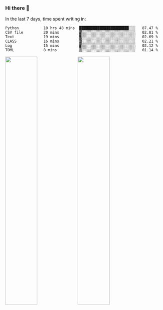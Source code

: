 ### Hi there 👋

In the last 7 days, time spent writing in:

<!--START_SECTION:waka-->

```text
Python           10 hrs 48 mins  ██████████████████████░░░   87.47 %
CSV file         20 mins         ▓░░░░░░░░░░░░░░░░░░░░░░░░   02.81 %
Text             19 mins         ▓░░░░░░░░░░░░░░░░░░░░░░░░   02.69 %
CLASS            16 mins         ▓░░░░░░░░░░░░░░░░░░░░░░░░   02.21 %
Log              15 mins         ▓░░░░░░░░░░░░░░░░░░░░░░░░   02.12 %
TOML             8 mins          ▒░░░░░░░░░░░░░░░░░░░░░░░░   01.14 %
```

<!--END_SECTION:waka-->

<img src="https://wakatime.com/share/@jimtje/5d0c92de-08f8-4a72-8f2f-6a9693d1e318.svg" width=45% height=45%> <img src="https://wakatime.com/share/@jimtje/501498ae-bda5-4da7-a89d-b40bcdd5556d.svg" width=45% height=45%>
